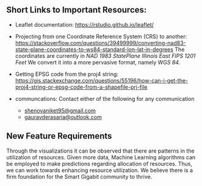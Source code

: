 ## Short Links to Important Resources:
* Leaflet documentation: https://rstudio.github.io/leaflet/

* Projecting from one Coordinate Reference System (CRS) to another: https://stackoverflow.com/questions/39499999/converting-nad83-state-plane-coordinates-to-ws84-standard-lon-lat-in-degrees
  The coordinates are currently in *NAD 1983 StatePlane Illinois East FIPS 1201 Feet* We convert it into a more pervasive format, namely *WGS 84*. 

* Getting EPSG code from the proj4 string: https://gis.stackexchange.com/questions/55196/how-can-i-get-the-proj4-string-or-epsg-code-from-a-shapefile-prj-file

* communcations: Contact either of the following for any communication
  * shenoyaniket95@gmail.com
  * gauravderasaria@outlook.com

    
## New Feature Requirements
Through the visualizations it can be observed that there are patterns in the utilization of resources. Given more data, Machine Learning algorithms can be employed to make predictions regarding allocation of resources. Thus, we can work towards enhancing resource utilization. 
We believe there is a firm foundation for the Smart Gigabit community to thrive.


